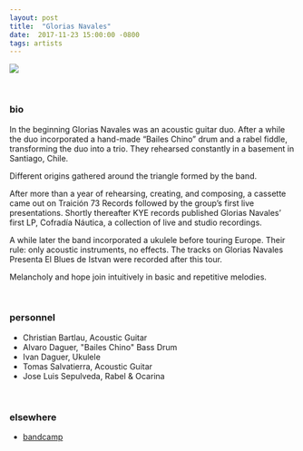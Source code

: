 ```yaml
---
layout: post
title:  "Glorias Navales"
date:  2017-11-23 15:00:00 -0800
tags: artists
---
```


![](http://awavepress.com/assets/gxnx_foto_orig.jpg)

<br/>

### bio
In the beginning Glorias Navales was an acoustic guitar duo. After a while the duo incorporated a hand-made “Bailes Chino” drum and a rabel fiddle, transforming the duo into a trio. They rehearsed constantly in a basement in Santiago, Chile.

Different origins gathered around the triangle formed by the band.

After more than a year of rehearsing, creating, and composing, a cassette came out on Traición 73 Records followed by the group’s first live presentations. Shortly thereafter KYE records published Glorias Navales’ first LP, Cofradía Náutica, a collection of live and studio recordings.

A while later the band incorporated a ukulele before touring Europe. Their rule: only acoustic instruments, no effects. The tracks on Glorias Navales Presenta El Blues de Istvan were recorded after this tour.

Melancholy and hope join intuitively in basic and repetitive melodies.

<br/>

### personnel

* Christian Bartlau, Acoustic Guitar
* Alvaro Daguer, "Bailes Chino" Bass Drum
* Ivan Daguer, Ukulele
* Tomas Salvatierra, Acoustic Guitar
* Jose Luis Sepulveda, Rabel & Ocarina

<br/>

### elsewhere

* [bandcamp](https://gxnx.bandcamp.com/)

